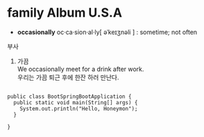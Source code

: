 # family Album U.S.A
* __occasionally__ oc·ca·sion·al·ly[ əˈkeɪʒnəli ]  : sometime; not often  



부사  
1. 가끔  
We occasionally meet for a drink after work.   
우리는 가끔 퇴근 후에 한잔 하러 만난다. 

<pre>
<code>
public class BootSpringBootApplication {
  public static void main(String[] args) {
    System.out.println("Hello, Honeymon");
  }

}
</code>
</pre>
